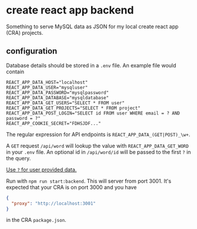 # create react app backend

Something to serve MySQL data as JSON for my local create react app (CRA) projects.

## configuration

Database details should be stored in a `.env` file.
An example file would contain

```
REACT_APP_DATA_HOST="localhost"
REACT_APP_DATA_USER="mysqluser"
REACT_APP_DATA_PASSWORD="mysqlpassword"
REACT_APP_DATA_DATABASE="mysqldatabase"
REACT_APP_DATA_GET_USERS="SELECT * FROM user"
REACT_APP_DATA_GET_PROJECTS="SELECT * FROM project"
REACT_APP_DATA_POST_LOGIN="SELECT id FROM user WHERE email = ? AND password = ?"
REACT_APP_COOKIE_SECRET="FDHSJDF..."
```

The regular expression for API endpoints is `REACT_APP_DATA_(GET|POST)_\w+`.

A `GET` request `/api/word` will lookup the value with `REACT_APP_DATA_GET_WORD` in your `.env` file.
An optional id in `/api/word/id` will be passed to the first `?` in the query.

[Use `?` for user provided data.](https://github.com/mysqljs/mysql#escaping-query-values)

Run with `npm run start:backend`. This will server from port 3001.
It's expected that your CRA is on port 3000 and you have

```json
{
  "proxy": "http://localhost:3001"
}
```

in the CRA `package.json`.
